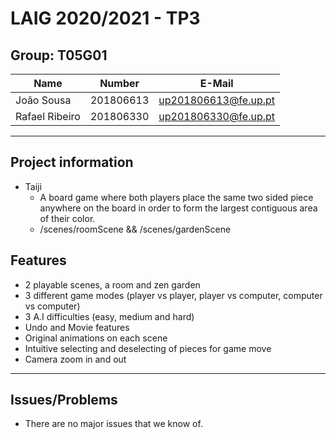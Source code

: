# LAIG 2020/2021 - TP3

## Group: T05G01

| Name             | Number    | E-Mail               |
| ---------------- | --------- | -------------------- |
| João Sousa       | 201806613 | up201806613@fe.up.pt |
| Rafael Ribeiro   | 201806330 | up201806330@fe.up.pt |

----
## Project information
- Taiji
  - A board game where both players place the same two sided piece anywhere on the board in order to form the largest contiguous area of their color.
  - /scenes/roomScene  &&  /scenes/gardenScene

## Features
  - 2 playable scenes, a room and zen garden
  - 3 different game modes (player vs player, player vs computer, computer vs computer)
  - 3 A.I difficulties (easy, medium and hard)
  - Undo and Movie features
  - Original animations on each scene
  - Intuitive selecting and deselecting of pieces for game move
  - Camera zoom in and out
----
## Issues/Problems

- There are no major issues that we know of.
